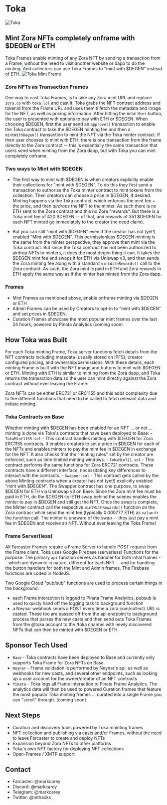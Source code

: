 # Toka
![Toka](https://toka.lol/images/toka64.png)

## Mint Zora NFTs completely onframe with $DEGEN or ETH
Toka Frames enable minting of any Zora NFT by sending a transaction from a Frame, without the need to visit another website or dapp to do the minting. And collectors can use Toka Frames to "mint with $DEGEN" instead of ETH.
![Toka Mint Frame](https://toka.lol/images/toka-mint-dog.jpg)

### Zora NFTs as Transaction Frames
One way to cast Toka Frames, is to take any Zora mint URL and replace `zora.co` with `toka.lol` and cast it. Toka grabs the NFT contract address and tokenId from the Frame URL and uses them ti fetch the metadata and image for the NFT, as well as pricing information. After hitting the inital `Mint` button, the user is presented with options to pay with ETH or $DEGEN. When choosing $DEGEN, first the user send an `approve()` transaction to enable the Toka contract to take the $DEGEN minting fee and then a `mintWithDegen()` transaction to mint the NFT via the Toka minter contract. If then user chooses to mint with ETH, there is one transaction from the frame directly to the Zora contract -- this is essentially the same transaction that users send when minting from the Zora dapp, but with Toka you can mint completely onframe.

### Two ways to Mint with $DEGEN
- The first way to mint with $DEGEN is when creators explicitly enable their collections for "mint with $DEGEN". To do this they first send a transaction to authorize the Toka minter contract to mint tokens from the collection. Then creators can choose a price in $DEGEN, if desired. Minting happens via the Toka contract, which enforces the mint fee + the price, and then _airdrops_ the NFT to the minter. As such there is no ETH sent to the Zora contract and this no Zora "rewards". But there is a Toka mint fee of 420 $DEGEN -- of that, and rewards of 351 $DEGEN for each NFT minted go immediately to the creator (no need claim).

- But you can still "mint with $DEGEN" even if the creator has not (yet!) enabled "Mint with $DEGEN". This permissionless $DEGEN minting is the same from the minter perspective, they approve then mint via the Toka contract. But since the Toka contract has not been authorized to airdrop NFTs to minters, it does the most degen thing it can. It takes the $DEGEN mint fee and swaps it for ETH via Uniswap v3, and then sends the Zora minting fee along with a standard `mintWithRewards()` call to the Zora contract. As such, the Zora mint _is_ paid in ETH and Zora rewards in ETH apply the same way as if the minter has minted from the Zora dapp.

### Frames
- Mint Frames as mentioned above, enable onframe minting via $DEGEN or ETH
- Admin Frames can be used by Creators to opt-in to "mint with $DEGEN" and set prices in $DEGEN.
- Curation Frames showcase the most popular mint frames over the last 24 hours, powered by Pinata Analytics (coming soon)

## How Toka was Built
For each Toka minting Frame, Toka server functions fetch details from the NFT contracts including metadata (usually stored on IPFS), creator configured pricing, and ownership/permissions. With these details, each minting Frame is built with the NFT image and buttons to mint with $DEGEN or ETH. Minting with ETH is similar to minting from the Zora dapp, and Toka returns the transaction data so the user can mint directly against the Zora contract without ever leaving the Frame.

Zora NFTs can be either ERC721 or ERC1155 and this adds complexity due to the different functions that need to be called to fetch relevant data and initiate minting.

### Toka Contracts on Base
Whether minting with $DEGEN has been enabled for an NFT ... or not ... minting is done via Toka's contracts that have been deployed to Base:
    - `TokaMint1155.sol` - This contract handles minting with $DEGEN for Zora ERC1155 contracts. It enables creators to set a price in $DEGEN for each of the NFTs and enables minters to pay the mint fee in $DEGEN in exchange for the NFT. It also checks that the "minting rules" set by the creator are enforced, such as time-limited minting windows.
    - `TokaMin721.sol` - This contract performs the same functions for Zora ERC721 contracts. These contracts have a different interface, necessitating key differences to interact with the contracts.
    - `Swapper.sol` - This contract gets called by the above Minting contracts when a creator has not (yet!) explicitly enabled "mint with $DEGEN". The Swapper contract has one purpose, to swap $DEGEN for ETH via Uninswap v3 on Base. Since the Zora mint fee must be paid in ETH, do the $DEGEN-to-ETH swap behind the scenes enables the minter to pay in $DEGEN and still get the NFT. Once the swap is complete, the Minter contract call the respective `mintWithRewards()` function on the Zora contracr while send the mint fee (typically 0.000777 ETH) as `value` in the function call. The minter is unaware of the swap -- they just pay a mint fee in $DEGEN and receive an NFT. Without ever leaving the Toka Frame!

### Frame Server(less)
All Farcaster Frames require a Frame Server to handle POST request from the Frame client. Toka uses Google Firebase (serverless) Functions for the purpose. The primary `api` function serves as  handler for both intial frames -- which are dynamic in nature, different for each NFT -- and for handling the button handlers for both the Mint and Admin frames. The Firebase functions are coded in NodeJS.

Two Google Cloud "pub/sub" functions are used to process certain things in the background:
- each Frame interaction is logged to Pinata Frame Analytics, pubsub is used to quicly hand off the logging task to background function
- a Neynar webhook sends a POST every time a zora.com/collect/ URL is casted. These too are passed off from the api endpoint to background process that parses the new casts and then send outs Toka Frames from the @toka account to the /toka channel with newly discovered NFTs that can then be minted with $DEGEN or ETH.

## Sponsor Tech Used
- `Base` - Toka contracts have been deployed to Base and currently only supports Toka Frame for Zora NFTs on Base. 
- `Neynar` - Frame validation is performed by Neynar's api, as well as webhooks for new casts, and several other endpoints, such as looking up a user account for the owner/creator of an NFT contracts
- `Pinata` - Toka logs all Frame interaction to Pinata Frame Analytics. The analytics data will then be used to powered Curation frames that feature the most popular Toka minting frames ... curated into a single Frame you can "scroll" through. (coming soon)

## Next Steps
- Curation and discovery tools powered by Toka mninting frames
- NFT collection and publishing via casts and/or Frames, without the need to leave Farcaster to create and deploy NFTs
- Expansion beyond Zora NFTs to other platforms
- Toka's own NFT factory for deploying NFT collections
- Open-Frames / XMTP support

## Contact
- Farcaster: @markcarey
- Discord: @markcarey
- Telegram: @markcarey
- Twitter: @mthacks




